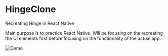 # HingeClone
Recreating Hinge in React Native

Main purpose is to practice React Native. Will be focusing on the recreating the UI elements first before focusing on the functionality of the actual app.

![Demo](https://user-images.githubusercontent.com/17222641/112748790-d4e1fd00-8f83-11eb-95cc-9496ca391fff.gif)
